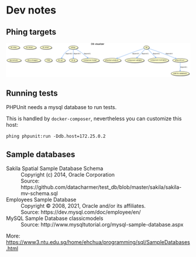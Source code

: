 # Dev notes

## Phing targets

![phing targets](images/build.png)

## Running tests

PHPUnit needs a mysql database to run tests.

This is handled by `docker-composer`, nevertheless you can customize this host:

```console
phing phpunit:run -Ddb.host=172.25.0.2
```

## Sample databases

<dl>
<dt>Sakila Spatial Sample Database Schema</dt>
<dd>Copyright (c) 2014, Oracle Corporation<br>
Source: https://github.com/datacharmer/test_db/blob/master/sakila/sakila-mv-schema.sql
</dd>
<dt>Employees Sample Database</dt>
<dd>Copyright © 2008, 2021, Oracle and/or its affiliates.<br>
Source: https://dev.mysql.com/doc/employee/en/</dd>
<dt>MySQL Sample Database classicmodels</dt>
<dd>Source: http://www.mysqltutorial.org/mysql-sample-database.aspx</dd>
</dl>

More: https://www3.ntu.edu.sg/home/ehchua/programming/sql/SampleDatabases.html
